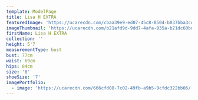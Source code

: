 ```yaml
---
template: ModelPage
title: Lisa H EXTRA
featuredImage: 'https://ucarecdn.com/cbaa39e9-ed07-45c8-8504-b037bba3cd64/'
imageThumbnail: 'https://ucarecdn.com/b21afd9d-9dd7-4afa-935a-b21dc60bd14f/'
firstName: Lisa H EXTRA
collection: ''
height: 5'7
measurementType: bust
bust: 77cm
waist: 69cm
hips: 84cm
size: '8'
shoeSize: '7'
imagePortfolio:
  - image: 'https://ucarecdn.com/666cfd08-7c02-49fb-a9b5-9cfdc322bb06/'
---
```


